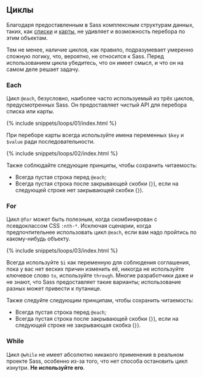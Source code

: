
## Циклы

Благодаря предоставленным в Sass комплексным структурам данных, таких, как [списки](#section-24) и [карты](#section-25), не удивляет и возможность перебора по этим объектам.

Тем не менее, наличие циклов, как правило, подразумевает умеренно сложную логику, что, вероятно, не относится к Sass. Перед использованием цикла убедитесь, что он имеет смысл, и что он на самом деле решает задачу.

### Each

Цикл `@each`, безусловно, наиболее часто используемый из трёх циклов, предусмотренных Sass. Он предоставляет чистый API для перебора списка или карты.

{% include snippets/loops/01/index.html %}

При переборе карты всегда используйте имена переменных `$key` и `$value` ради последовательности.

{% include snippets/loops/02/index.html %}

Также соблюдайте следующие принципы, чтобы сохранить читаемость:

* Всегда пустая строка перед `@each`;
* Всегда пустая строка после закрывающей скобки (`}`), если на следующей строке нет закрывающей скобки (`}`).

### For

Цикл `@for` может быть полезным, когда скомбинирован с псевдоклассом CSS `:nth-*`. Исключая сценарии, когда предпочтительнее использовать цикл `@each`, если вам надо пройтись по какому-нибудь объекту.

{% include snippets/loops/03/index.html %}

Всегда используйте `$i` как переменную для соблюдения соглашения, пока у вас нет веских причин изменить её, никогда не используйте ключевое слово `to`, используйте `through`. Многие разработчики даже и не знают, что Sass предоставляет такие варианты; использование разных может привести к путанице.

Также следуйте следующим принципам, чтобы сохранить читаемость:

* Всегда пустая строка перед `@each`;
* Всегда пустая строка после закрывающей скобки (`}`), если на следующей строке не закрывающая скобка (`}`).

### While

Цикл `@while` не имеет абсолютно никакого применения в реальном проекте Sass, особенно из-за того, что нет способа остановить цикл изнутри. **Не используйте его**.
